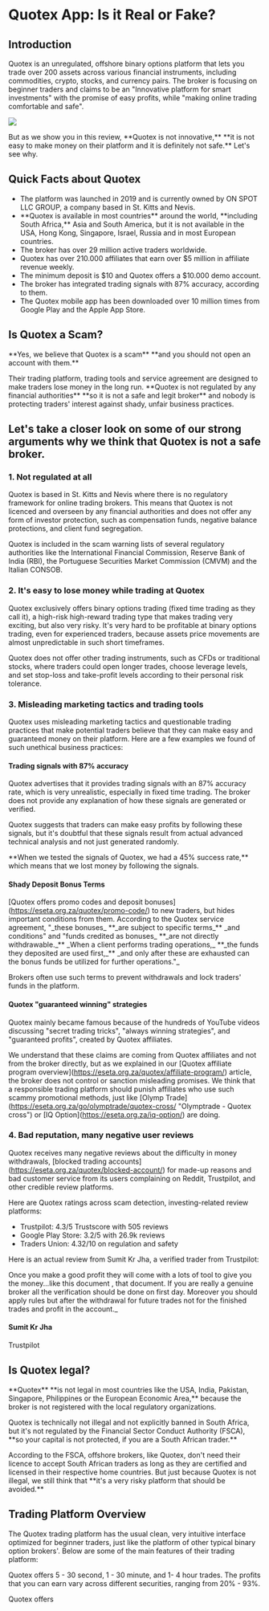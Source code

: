 # Quotex App: Is it Real or Fake?

## Introduction

Quotex is an unregulated, offshore binary options platform that lets you
trade over 200 assets across various financial instruments, including
commodities, crypto, stocks, and currency pairs. The broker is focusing
on beginner traders and claims to be an "Innovative platform for smart
investments" with the promise of easy profits, while "making online
trading comfortable and safe".

[![](https://static.quotex.io/files/1_en/300_250.jpg)](https://traff.sbs/brokerqxsignupf)

But as we show you in this review, \*\*Quotex is not
innovative,\*\* \*\*it is not easy to make money on their platform and
it is definitely not safe.\*\* Let\'s see why.

## Quick Facts about Quotex

-   The platform was launched in 2019 and is currently owned by ON SPOT
    LLC GROUP, a company based in St. Kitts and Nevis.
-   \*\*Quotex is available in most countries\*\* around the world,
    \*\*including South Africa,\*\* Asia and South America, but it is
    not available in the USA, Hong Kong, Singapore, Israel, Russia and
    in most European countries.
-   The broker has over 29 million active traders worldwide.
-   Quotex has over 210.000 affiliates that earn over \$5 million in
    affiliate revenue weekly.
-   The minimum deposit is \$10 and Quotex offers a \$10.000 demo
    account.
-   The broker has integrated trading signals with 87% accuracy,
    according to them.
-   The Quotex mobile app has been downloaded over 10 million times from
    Google Play and the Apple App Store.

## Is Quotex a Scam?

\*\*Yes, we believe that Quotex is a scam\*\* \*\*and you should not
open an account with them.\*\*

Their trading platform, trading tools and service agreement are designed
to make traders lose money in the long run. \*\*Quotex is not regulated
by any financial authorities\*\* \*\*so it is not a safe and legit
broker\*\* and nobody is protecting traders\' interest against shady,
unfair business practices.

## Let\'s take a closer look on some of our strong arguments why we think that Quotex is not a safe broker.

### 1. Not regulated at all

Quotex is based in St. Kitts and Nevis where there is no regulatory
framework for online trading brokers. This means that Quotex is not
licenced and overseen by any financial authorities and does not offer
any form of investor protection, such as compensation funds, negative
balance protections, and client fund segregation.

Quotex is included in the scam warning lists of several regulatory
authorities like the International Financial Commission, Reserve Bank of
India (RBI), the Portuguese Securities Market Commission (CMVM) and the
Italian CONSOB.

### 2. It\'s easy to lose money while trading at Quotex

Quotex exclusively offers binary options trading (fixed time trading as
they call it), a high-risk high-reward trading type that makes trading
very exciting, but also very risky. It\'s very hard to be profitable at
binary options trading, even for experienced traders, because assets
price movements are almost unpredictable in such short timeframes.

Quotex does not offer other trading instruments, such as CFDs or
traditional stocks, where traders could open longer trades, choose
leverage levels, and set stop-loss and take-profit levels according to
their personal risk tolerance.

### 3. Misleading marketing tactics and trading tools

Quotex uses misleading marketing tactics and questionable trading
practices that make potential traders believe that they can make easy
and guaranteed money on their platform. Here are a few examples we found
of such unethical business practices:

#### Trading signals with 87% accuracy

Quotex advertises that it provides trading signals with an 87% accuracy
rate, which is very unrealistic, especially in fixed time trading. The
broker does not provide any explanation of how these signals are
generated or verified.

Quotex suggests that traders can make easy profits by following these
signals, but it\'s doubtful that these signals result from actual
advanced technical analysis and not just generated randomly.

\*\*When we tested the signals of Quotex, we had a 45% success rate,\*\*
which means that we lost money by following the signals.

#### Shady Deposit Bonus Terms

\[Quotex offers promo codes and deposit
bonuses\](https://eseta.org.za/quotex/promo-code/) to new traders, but
hides important conditions from them. According to the Quotex service
agreement, "\_these bonuses\_ \*\*\_are subject to specific
terms\_\*\* \_and conditions" and "funds credited as bonuses\_
\*\*\_are not directly withdrawable.\_\*\* \_When a client performs
trading operations,\_ \*\*\_the funds they deposited are used
first,\_\*\* \_and only after these are exhausted can the bonus funds be
utilized for further operations."\_

Brokers often use such terms to prevent withdrawals and lock traders\'
funds in the platform.

#### Quotex "guaranteed winning" strategies

Quotex mainly became famous because of the hundreds of YouTube videos
discussing "secret trading tricks", "always winning
strategies", and "guaranteed profits", created by Quotex
affiliates.

We understand that these claims are coming from Quotex affiliates and
not from the broker directly, but as we explained in our \[Quotex
affiliate program
overview\](https://eseta.org.za/quotex/affiliate-program/) article, the
broker does not control or sanction misleading promises. We think that
a responsible trading platform should punish affiliates who use such
scammy promotional methods, just like \[Olymp
Trade\](https://eseta.org.za/go/olymptrade/quotex-cross/
"Olymptrade - Quotex cross") or \[IQ
Option\](https://eseta.org.za/iq-option/) are doing.

### 4. Bad reputation, many negative user reviews

Quotex receives many negative reviews about the difficulty in money
withdrawals, \[blocked trading
accounts\](https://eseta.org.za/quotex/blocked-account/) for made-up
reasons and bad customer service from its users complaining on Reddit,
Trustpilot, and other credible review platforms.

Here are Quotex ratings across scam detection, investing-related review
platforms:

-   Trustpilot: 4.3/5 Trustscore with 505 reviews
-   Google Play Store: 3.2/5 with 26.9k reviews
-   Traders Union: 4.32/10 on regulation and safety

Here is an actual review from Sumit Kr Jha, a verified trader from
Trustpilot:

Once you make a good profit they will come with a lots of tool to give
you the money\...like this document , that document. If you are really a
genuine broker all the verification should be done on first day.
Moreover you should apply rules but after the withdrawal for future
trades not for the finished trades and profit in the account.\_

#### Sumit Kr Jha

Trustpilot

## Is Quotex legal?

\*\*Quotex\*\* \*\*is not legal in most countries like the USA, India,
Pakistan, Singapore, Philippines or the European Economic
Area,\*\* because the broker is not registered with the local regulatory
organizations.

Quotex is technically not illegal and not explicitly banned in South
Africa, but it\'s not regulated by the Financial Sector Conduct
Authority (FSCA), \*\*so your capital is not protected, if you are a
South African trader.\*\*

According to the FSCA, offshore brokers, like Quotex, don\'t need their
licence to accept South African traders as long as they are certified
and licensed in their respective home countries. But just because Quotex
is not illegal, we still think that \*\*it\'s a very risky platform that
should be avoided.\*\*

## Trading Platform Overview

The Quotex trading platform has the usual clean, very intuitive
interface optimized for beginner traders, just like the platform of
other typical binary option brokers\'. Below are some of the main
features of their trading platform:

Quotex offers 5 - 30 second, 1 - 30 minute, and 1- 4 hour trades. The
profits that you can earn vary across different securities, ranging from
20% - 93%.

Quotex offers

